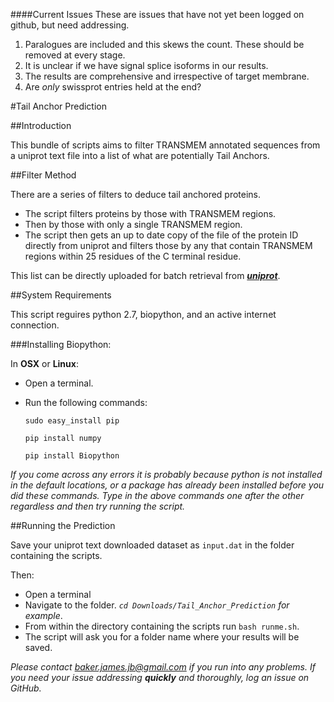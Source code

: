 ####Current Issues
These are issues that have not yet been logged on github, but need addressing.
 1. Paralogues are included and this skews the count. These should be removed at every stage.
 2. It is unclear if we have signal splice isoforms in our results.
 3. The results are comprehensive and irrespective of target membrane.
 4. Are *only* swissprot entries held at the end?

#Tail Anchor Prediction

##Introduction

This bundle of scripts aims to filter TRANSMEM annotated sequences from a uniprot text file into a list of what are potentially Tail Anchors.

##Filter Method

There are a series of filters to deduce tail anchored proteins.

- The script filters proteins by those with TRANSMEM regions. 
- Then by those with only a single TRANSMEM region.
- The script then gets an up to date copy of the file of the protein ID directly from uniprot and filters those by any that contain TRANSMEM regions within 25 residues of the C terminal residue.

This list can be directly uploaded for batch retrieval from [***uniprot***](http://www.uniprot.org/uploadlists).

##System Requirements

This script reguires python 2.7, biopython, and an active internet connection.

###Installing Biopython:
 
 In **OSX** or **Linux**:
 
 - Open a terminal.
 - Run the following commands:
  
 	`sudo easy_install pip`
 	
 	`pip install numpy`
 	
	`pip install Biopython`
	
*If you come across any errors it is probably because python is not installed in the default locations, or a package has already been installed before you did these commands. Type in the above commands one after the other regardless and then try running the script.*

##Running the Prediction

Save your uniprot text downloaded dataset as `input.dat` in the folder containing the scripts.

Then:

 - Open a terminal
 - Navigate to the folder. *`cd Downloads/Tail_Anchor_Prediction` for example*.
 - From within the directory containing the scripts run `bash runme.sh`.
 - The script will ask you for a folder name where your results will be saved.
 
*Please contact baker.james.jb@gmail.com if you run into any problems. If you need your issue addressing **quickly** and thoroughly, log an issue on GitHub.*